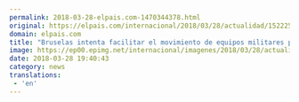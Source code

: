 ```yaml
---
permalink: 2018-03-28-elpais.com-1470344378.html
original: https://elpais.com/internacional/2018/03/28/actualidad/1522255690_816167.html#?ref=rss&format=simple&link=link
domain: elpais.com
title: "Bruselas intenta facilitar el movimiento de equipos militares pesados por el continente"
image: https://ep00.epimg.net/internacional/imagenes/2018/03/28/actualidad/1522255690_816167_1522256482_rrss_normal.jpg
date: 2018-03-28 19:40:43
category: news
translations: 
 - 'en'
---
```


